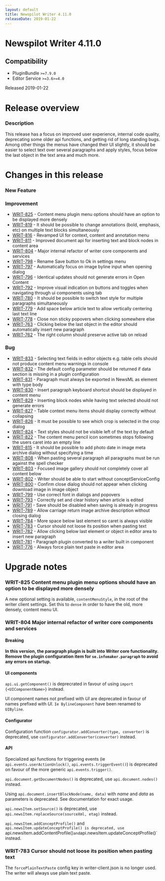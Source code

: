 ```yaml
---
layout: default
title: Newspilot Writer 4.11.0
releaseDate: 2019-01-22
---
```

<div class="jumbotron">
    <h1>Newspilot Writer 4.11.0</h1>    
    <h2>Compatibility</h2>
    <ul>
        <li>PluginBundle <code>>=7.9.0</code></li>
        <li>Editor Service <code>>=3.6</code><code>>=4.0</code></li>
    </ul>
</div>

Released 2019-01-22


# Release overview 

### Description
This release has a focus on improved user experience, internal code quality, deprecating some older api functions, and getting rid of long standing bugs. Among other things the menus have changed their UI slightly, it should be easier to select text over several paragraphs and apply styles, focus below the last object in the text area and much more.  

# Changes in this release  


### New Feature 



### Improvement 
 
 * [WRIT-825](https://jira.infomaker.se/browse/WRIT-825) - Content menu plugin menu options should have an option to be displayed more densely  
 * [WRIT-819](https://jira.infomaker.se/browse/WRIT-819) - It should be possible to change annotations (bold, emphasis, etc) on multiple text blocks simultaneously  
 * [WRIT-816](https://jira.infomaker.se/browse/WRIT-816) - Revamped UI for context, content and annotation menu  
 * [WRIT-811](https://jira.infomaker.se/browse/WRIT-811) - Improved document api for inserting text and block nodes in content area  
 * [WRIT-804](https://jira.infomaker.se/browse/WRIT-804) - Major internal refactor of writer core components and services  
 * [WRIT-798](https://jira.infomaker.se/browse/WRIT-798) - Rename Save button to Ok in settings menu  
 * [WRIT-797](https://jira.infomaker.se/browse/WRIT-797) - Automatically focus on image byline input when opening dialog  
 * [WRIT-796](https://jira.infomaker.se/browse/WRIT-796) - Identical updates should not generate errors in Open Content  
 * [WRIT-792](https://jira.infomaker.se/browse/WRIT-792) - Improve visual indication on buttons and toggles when navigating through ui components using tab  
 * [WRIT-780](https://jira.infomaker.se/browse/WRIT-780) - It should be possible to switch text style for multiple paragraphs simultaneously  
 * [WRIT-779](https://jira.infomaker.se/browse/WRIT-779) - Add space below article text to allow vertically centering last text line  
 * [WRIT-778](https://jira.infomaker.se/browse/WRIT-778) - Close non sticky popovers when clicking somewhere else  
 * [WRIT-763](https://jira.infomaker.se/browse/WRIT-763) - Clicking below the last object in the editor should automatically insert new paragraph  
 * [WRIT-762](https://jira.infomaker.se/browse/WRIT-762) - The right column should preserve active tab on reload 


### Bug 
 
 * [WRIT-833](https://jira.infomaker.se/browse/WRIT-833) - Selecting text fields in editor objects e.g. table cells should not produce content menu warnings in console  
 * [WRIT-832](https://jira.infomaker.se/browse/WRIT-832) - The default config parameter should be returned if data section is missing in a plugin configuration  
 * [WRIT-831](https://jira.infomaker.se/browse/WRIT-831) - Paragraph must always be exported in NewsML as element with type body  
 * [WRIT-830](https://jira.infomaker.se/browse/WRIT-830) - Insert paragraph keyboard shortcut should be displayed in content menu  
 * [WRIT-829](https://jira.infomaker.se/browse/WRIT-829) - Inserting block nodes while having text selected should not generate errors  
 * [WRIT-827](https://jira.infomaker.se/browse/WRIT-827) - Table context menu items should display correctly without collapsing  
 * [WRIT-826](https://jira.infomaker.se/browse/WRIT-826) - It must be possible to see which crop is selected in the crop dialog  
 * [WRIT-824](https://jira.infomaker.se/browse/WRIT-824) - Text styles should not be visible left of the text by default  
 * [WRIT-822](https://jira.infomaker.se/browse/WRIT-822) - The content menu pencil icon sometimes stops following the users caret into an empty line  
 * [WRIT-815](https://jira.infomaker.se/browse/WRIT-815) - It should be possible to add photo date in image meta archive dialog without specifying a time  
 * [WRIT-808](https://jira.infomaker.se/browse/WRIT-808) - When pasting several paragraph all paragraphs must be run against the spell checker  
 * [WRIT-803](https://jira.infomaker.se/browse/WRIT-803) - Focused image gallery should not completely cover all content below  
 * [WRIT-802](https://jira.infomaker.se/browse/WRIT-802) - Writer should be able to start without conceptServiceConfig  
 * [WRIT-800](https://jira.infomaker.se/browse/WRIT-800) - Confirm close dialog should not appear when clicking download image in image object  
 * [WRIT-799](https://jira.infomaker.se/browse/WRIT-799) - Use correct font in dialogs and popovers  
 * [WRIT-793](https://jira.infomaker.se/browse/WRIT-793) - Correctly set and clear history when article is edited  
 * [WRIT-791](https://jira.infomaker.se/browse/WRIT-791) - Save should be disabled when saving is already in progress  
 * [WRIT-789](https://jira.infomaker.se/browse/WRIT-789) - Allow carriage return image archive description without closing dialog  
 * [WRIT-784](https://jira.infomaker.se/browse/WRIT-784) - More space below last element so caret is always visible  
 * [WRIT-783](https://jira.infomaker.se/browse/WRIT-783) - Cursor should not loose its position when pasting text  
 * [WRIT-782](https://jira.infomaker.se/browse/WRIT-782) - Allow clicking below last element or object in editor area to insert new paragraph  
 * [WRIT-781](https://jira.infomaker.se/browse/WRIT-781) - Paragraph plugin converted to a writer built in component  
 * [WRIT-776](https://jira.infomaker.se/browse/WRIT-776) - Always force plain text paste in editor area 




# Upgrade notes  
       
### WRIT-825 Content menu plugin menu options should have an option to be displayed more densely 
A new optional setting is available, `contentMenuStyle`, in the root of the writer client settings. Set this to `dense` in order to have the old, more densely, content menu UI.          
### WRIT-804 Major internal refactor of writer core components and services 
#### Breaking
**In this version, the paragraph plugin is built into Writer core functionality. Remove the plugin configuration item for `se.infomaker.paragraph` to avoid any errors on startup.**

#### UI components
`api.ui.getComponent()` is deprecrated in favour of using `import {<UIComponentName>}` instead.

UI component names not prefixed with *UI* are deprecated in favour of names prefixed with *UI*. `Ie BylineComponent` have been renamed to `UIByline`.

#### Configurator
Configuration function `configurator.addConverter(type, converter)` is deprecated, use `configurator.addConverter(converter)` instead.

#### API
Specialized api functions for triggering events (ie `api.events.userActionUnlock()`, `api.events.triggerEvent()`) is deprecated on favour of the more generic `api.events.trigger()`.

`api.document.getDocumentNodes()` is deprecated, use `api.document.nodes()` instead.

Using `api.document.insertBlockNode(name, data)` with *name* and *data* as parameters is deprecated. See documentation for exact usage.

`api.newsItem.setSource()` is deprecated, use `api.newsItem.replaceSource(sourceXml, etag)` instead.

`api.newsItem.addConceptProfile()` and `api.newsItem.updateConceptProfile() is deprecated, use `api.newsItem.addContentProfile()` and `api.newsItem.updateConceptProfile()` instead.                                                               
### WRIT-783 Cursor should not loose its position when pasting text 
The `forcePlainTextPaste` config key in writer-client.json is no longer used. The writer will always use plain text paste.         

